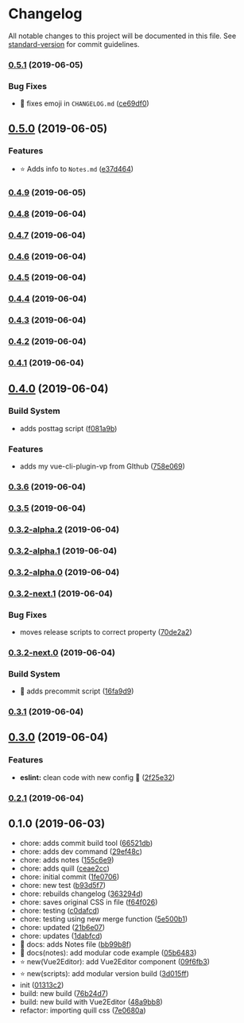 # Changelog

All notable changes to this project will be documented in this file. See [standard-version](https://github.com/conventional-changelog/standard-version) for commit guidelines.

### [0.5.1](https://github.com/davidroyer/v-plugin-demo/compare/v0.5.0...v0.5.1) (2019-06-05)


### Bug Fixes

* :bug: fixes emoji in `CHANGELOG.md` ([ce69df0](https://github.com/davidroyer/v-plugin-demo/commit/ce69df0))



## [0.5.0](https://github.com/davidroyer/v-plugin-demo/compare/v0.4.9...v0.5.0) (2019-06-05)


### Features

* :star: Adds info to `Notes.md` ([e37d464](https://github.com/davidroyer/v-plugin-demo/commit/e37d464))



### [0.4.9](https://github.com/davidroyer/v-plugin-demo/compare/v0.4.8...v0.4.9) (2019-06-05)



### [0.4.8](https://github.com/davidroyer/v-plugin-demo/compare/v0.4.7...v0.4.8) (2019-06-04)



### [0.4.7](https://github.com/davidroyer/v-plugin-demo/compare/v0.4.6...v0.4.7) (2019-06-04)



### [0.4.6](https://github.com/davidroyer/v-plugin-demo/compare/v0.4.5...v0.4.6) (2019-06-04)



### [0.4.5](https://github.com/davidroyer/v-plugin-demo/compare/v0.4.4...v0.4.5) (2019-06-04)



### [0.4.4](https://github.com/davidroyer/v-plugin-demo/compare/v0.4.3...v0.4.4) (2019-06-04)



### [0.4.3](https://github.com/davidroyer/v-plugin-demo/compare/v0.4.2...v0.4.3) (2019-06-04)



### [0.4.2](https://github.com/davidroyer/v-plugin-demo/compare/v0.4.1...v0.4.2) (2019-06-04)



### [0.4.1](https://github.com/davidroyer/v-plugin-demo/compare/v0.4.0...v0.4.1) (2019-06-04)



## [0.4.0](https://github.com/davidroyer/v-plugin-demo/compare/v0.3.6...v0.4.0) (2019-06-04)


### Build System

* adds posttag script ([f081a9b](https://github.com/davidroyer/v-plugin-demo/commit/f081a9b))


### Features

* adds my vue-cli-plugin-vp from GIthub ([758e069](https://github.com/davidroyer/v-plugin-demo/commit/758e069))



### [0.3.6](https://github.com/davidroyer/v-plugin-demo/compare/v0.3.5...v0.3.6) (2019-06-04)



### [0.3.5](https://github.com/davidroyer/v-plugin-demo/compare/v0.3.2-alpha.2...v0.3.5) (2019-06-04)



### [0.3.2-alpha.2](https://github.com/davidroyer/v-plugin-demo/compare/v0.3.2-alpha.1...v0.3.2-alpha.2) (2019-06-04)



### [0.3.2-alpha.1](https://github.com/davidroyer/v-plugin-demo/compare/v0.3.2-alpha.0...v0.3.2-alpha.1) (2019-06-04)



### [0.3.2-alpha.0](https://github.com/davidroyer/v-plugin-demo/compare/vv0.3.2-next.1...v0.3.2-alpha.0) (2019-06-04)



### [0.3.2-next.1](https://github.com/davidroyer/v-plugin-demo/compare/v0.3.2-next.0...v0.3.2-next.1) (2019-06-04)


### Bug Fixes

* moves release scripts to correct property ([70de2a2](https://github.com/davidroyer/v-plugin-demo/commit/70de2a2))



### [0.3.2-next.0](https://github.com/davidroyer/v-plugin-demo/compare/v0.3.1...v0.3.2-next.0) (2019-06-04)


### Build System

* :wrench: adds precommit script ([16fa9d9](https://github.com/davidroyer/v-plugin-demo/commit/16fa9d9))



### [0.3.1](https://github.com/davidroyer/v-plugin-demo/compare/v0.3.0...v0.3.1) (2019-06-04)



## [0.3.0](https://github.com/davidroyer/v-plugin-demo/compare/v0.2.1...v0.3.0) (2019-06-04)


### Features

* **eslint:** clean code  with new config :wrench: ([2f25e32](https://github.com/davidroyer/v-plugin-demo/commit/2f25e32))



### [0.2.1](https://github.com/davidroyer/v-plugin-demo/compare/v0.2.0...v0.2.1) (2019-06-04)



## 0.1.0 (2019-06-03)

* chore: adds commit build tool ([66521db](https://github.com/davidroyer/v-plugin-demo/commit/66521db))
* chore: adds dev command ([29ef48c](https://github.com/davidroyer/v-plugin-demo/commit/29ef48c))
* chore: adds notes ([155c6e9](https://github.com/davidroyer/v-plugin-demo/commit/155c6e9))
* chore: adds quill ([ceae2cc](https://github.com/davidroyer/v-plugin-demo/commit/ceae2cc))
* chore: initial commit ([1fe0706](https://github.com/davidroyer/v-plugin-demo/commit/1fe0706))
* chore: new test ([b93d5f7](https://github.com/davidroyer/v-plugin-demo/commit/b93d5f7))
* chore: rebuilds changelog ([363294d](https://github.com/davidroyer/v-plugin-demo/commit/363294d))
* chore: saves original CSS in file ([f64f026](https://github.com/davidroyer/v-plugin-demo/commit/f64f026))
* chore: testing ([c0dafcd](https://github.com/davidroyer/v-plugin-demo/commit/c0dafcd))
* chore: testing using new merge function ([5e500b1](https://github.com/davidroyer/v-plugin-demo/commit/5e500b1))
* chore: updated ([21b6e07](https://github.com/davidroyer/v-plugin-demo/commit/21b6e07))
* chore: updates ([1dabfcd](https://github.com/davidroyer/v-plugin-demo/commit/1dabfcd))
* :pencil: docs: adds Notes file ([bb99b8f](https://github.com/davidroyer/v-plugin-demo/commit/bb99b8f))
* :pencil: docs(notes): add modular code example ([05b6483](https://github.com/davidroyer/v-plugin-demo/commit/05b6483))
* :star:  new(Vue2Editor): add Vue2Editor component ([09f6fb3](https://github.com/davidroyer/v-plugin-demo/commit/09f6fb3))
* :star: new(scripts): add modular version build ([3d015ff](https://github.com/davidroyer/v-plugin-demo/commit/3d015ff))
* init ([01313c2](https://github.com/davidroyer/v-plugin-demo/commit/01313c2))
* build: new build ([76b24d7](https://github.com/davidroyer/v-plugin-demo/commit/76b24d7))
* build: new build with Vue2Editor ([48a9bb8](https://github.com/davidroyer/v-plugin-demo/commit/48a9bb8))
* refactor: importing quill css ([7e0680a](https://github.com/davidroyer/v-plugin-demo/commit/7e0680a))
